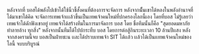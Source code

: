 หลังจากที่ บอสได้พลังไปเข้าได้ใช้นิ้วชี้สั้งคนที่ต้องการจะจัดการ หลังจากนัั้นเขาได้หลงในพลังอำนาจที่ได้มาเขาได้คิด
จะจัดการเทพเจ้าเเเล้วขึ้นเป็นเทพเจ้าคนใหม่ที่ปกครองโลกนี้เอง โดยที่บอส ไม่รู้เลยว่า เทพเจ้าได้ดักฟังเขาอยู่
เทพเจ้าได้สร้างทีมในการมาจัดการ บอส โดย ชื่อทีมนั้นก็คือ "สุดยอดมหาภัยทำลายล้าง ทุกสิ่ง"
หลังจากนั้นทีมได้ไปปกระทืบ บอส โดยการต่อสู้กินระยะเวลา 10 ล้านปีเเสง 
หลังจากสงครามนี้จบ บอสเป็นฝ่ายชะน เเละได้ปราบเทพเจ้า SIT ได้เเล้ว เเล้วได้เป็นเเทพเจ้าคนใหม่ของโลนี้ 
จบบบริบูรณ์